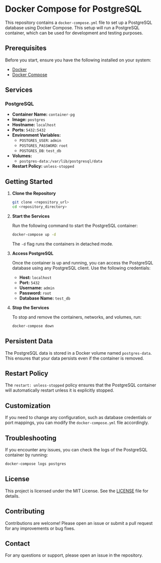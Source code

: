 # Docker Compose for PostgreSQL

This repository contains a `docker-compose.yml` file to set up a PostgreSQL database using Docker Compose. This setup will run a PostgreSQL container, which can be used for development and testing purposes.

## Prerequisites

Before you start, ensure you have the following installed on your system:

- [Docker](https://docs.docker.com/get-docker/)
- [Docker Compose](https://docs.docker.com/compose/install/)

## Services

### PostgreSQL

- **Container Name:** `container-pg`
- **Image:** `postgres`
- **Hostname:** `localhost`
- **Ports:** `5432:5432`
- **Environment Variables:**
  - `POSTGRES_USER`: `admin`
  - `POSTGRES_PASSWORD`: `root`
  - `POSTGRES_DB`: `test_db`
- **Volumes:**
  - `postgres-data:/var/lib/postgresql/data`
- **Restart Policy:** `unless-stopped`

## Getting Started

1. **Clone the Repository**

   ```sh
   git clone <repository_url>
   cd <repository_directory>
   ```

2. **Start the Services**

   Run the following command to start the PostgreSQL container:

   ```sh
   docker-compose up -d
   ```

   The `-d` flag runs the containers in detached mode.

3. **Access PostgreSQL**

   Once the container is up and running, you can access the PostgreSQL database using any PostgreSQL client. Use the following credentials:

   - **Host:** `localhost`
   - **Port:** `5432`
   - **Username:** `admin`
   - **Password:** `root`
   - **Database Name:** `test_db`

4. **Stop the Services**

   To stop and remove the containers, networks, and volumes, run:

   ```sh
   docker-compose down
   ```

## Persistent Data

The PostgreSQL data is stored in a Docker volume named `postgres-data`. This ensures that your data persists even if the container is removed.

## Restart Policy

The `restart: unless-stopped` policy ensures that the PostgreSQL container will automatically restart unless it is explicitly stopped.

## Customization

If you need to change any configuration, such as database credentials or port mappings, you can modify the `docker-compose.yml` file accordingly.

## Troubleshooting

If you encounter any issues, you can check the logs of the PostgreSQL container by running:

```sh
docker-compose logs postgres
```

## License

This project is licensed under the MIT License. See the [LICENSE](LICENSE) file for details.

## Contributing

Contributions are welcome! Please open an issue or submit a pull request for any improvements or bug fixes.

## Contact

For any questions or support, please open an issue in the repository.
